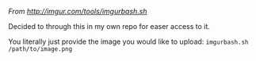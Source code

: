 *From http://imgur.com/tools/imgurbash.sh*

Decided to through this in my own repo for easer access to it.

You literally just provide the image you would like to upload: `imgurbash.sh /path/to/image.png`

